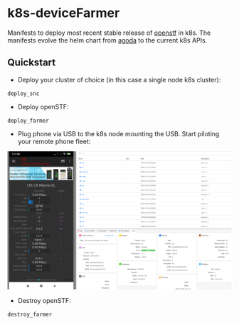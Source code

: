 # k8s-deviceFarmer

Manifests to deploy most recent stable release of [openstf](https://github.com/DeviceFarmer/stf) in k8s. The manifests evolve the helm chart from [agoda](https://github.com/agoda-com/android-farm) to the current k8s APIs.

## Quickstart

- Deploy your cluster of choice (in this case a single node k8s cluster):

```
deploy_snc
```

- Deploy openSTF:

```
deploy_farmer
```

- Plug phone via USB to the k8s node mounting the USB. Start piloting your remote phone fleet:

![STFscreen](./images/farm.png?raw=true)

- Destroy openSTF:

```
destroy_farmer
```
